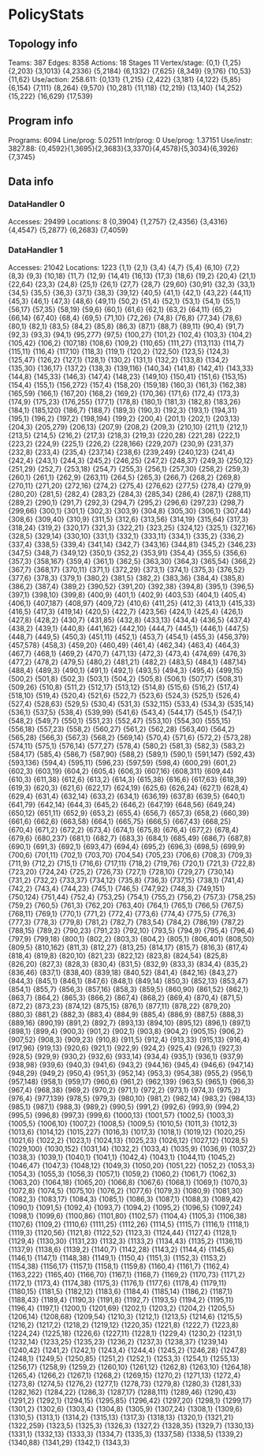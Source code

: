 # PolicyStats
## Topology info
Teams:		387
Edges:		8358
Actions:	18
Stages		11
Vertex/stage:	{0,1} {1,25} {2,203} {3,1013} {4,2336} {5,2184} {6,1332} {7,625} {8,349} {9,176} {10,53} {11,62} 
Use/action:	258.611: {0,131} {1,215} {2,422} {3,181} {4,122} {5,85} {6,154} {7,111} {8,264} {9,570} {10,281} {11,118} {12,219} {13,140} {14,252} {15,222} {16,629} {17,539} 

## Program info
Programs:	6094
Line/prog:	5.02511
Intr/prog:	0
Use/prog:	1.37151
Use/instr:	3827.88: {0,4592}{1,3695}{2,3683}{3,3370}{4,4578}{5,3034}{6,3926}{7,3745}

## Data info

### DataHandler 0
Accesses:	29499
Locations:	8
{0,3904} {1,2757} {2,4356} {3,4316} {4,4547} {5,2877} {6,2683} {7,4059} 

### DataHandler 1
Accesses:	21042
Locations:	1223
{1,1} {2,1} {3,4} {4,7} {5,4} {6,10} {7,2} {8,3} {9,3} {10,18} {11,7} {12,9} {14,41} {16,13} {17,3} {18,6} {19,2} {20,4} {21,1} {22,64} {23,3} {24,8} {25,1} {26,1} {27,7} {28,7} {29,60} {30,91} {32,3} {33,1} {34,5} {35,5} {36,3} {37,1} {38,3} {39,12} {40,5} {41,1} {42,1} {43,22} {44,11} {45,3} {46,1} {47,3} {48,6} {49,11} {50,2} {51,4} {52,1} {53,1} {54,1} {55,1} {56,17} {57,35} {58,19} {59,6} {60,1} {61,6} {62,1} {63,2} {64,11} {65,2} {66,14} {67,40} {68,4} {69,5} {71,10} {72,26} {74,8} {76,8} {77,34} {78,6} {80,1} {82,1} {83,5} {84,2} {85,8} {86,3} {87,1} {88,7} {89,11} {90,4} {91,7} {92,3} {93,3} {94,1} {95,277} {97,5} {100,27} {101,2} {102,4} {103,3} {104,2} {105,42} {106,2} {107,18} {108,6} {109,2} {110,65} {111,27} {113,113} {114,7} {115,11} {116,4} {117,10} {118,3} {119,1} {120,2} {122,50} {123,5} {124,3} {125,47} {126,2} {127,1} {128,1} {130,2} {131,1} {132,2} {133,8} {134,2} {135,30} {136,17} {137,2} {138,3} {139,116} {140,34} {141,8} {142,41} {143,33} {144,8} {145,33} {146,3} {147,4} {148,23} {149,10} {150,41} {151,6} {153,15} {154,4} {155,1} {156,272} {157,4} {158,20} {159,18} {160,3} {161,3} {162,38} {165,59} {166,1} {167,20} {168,2} {169,2} {170,36} {171,6} {172,4} {173,3} {174,9} {175,23} {176,255} {177,1} {178,8} {180,1} {181,3} {182,8} {183,26} {184,1} {185,120} {186,7} {188,7} {189,3} {190,3} {192,3} {193,1} {194,31} {195,1} {196,2} {197,2} {198,194} {199,2} {200,4} {201,1} {202,1} {203,13} {204,3} {205,279} {206,13} {207,9} {208,2} {209,3} {210,10} {211,1} {212,1} {213,5} {214,5} {216,2} {217,3} {218,3} {219,3} {220,28} {221,28} {222,1} {223,2} {224,9} {225,1} {226,2} {228,166} {229,207} {230,9} {231,37} {232,8} {233,4} {235,4} {237,14} {238,6} {239,249} {240,123} {241,4} {242,4} {243,1} {244,3} {245,2} {246,25} {247,2} {248,37} {249,3} {250,12} {251,29} {252,7} {253,18} {254,7} {255,3} {256,1} {257,30} {258,2} {259,3} {260,1} {261,1} {262,9} {263,11} {264,5} {265,3} {266,7} {268,2} {269,8} {270,11} {271,20} {272,16} {274,2} {275,4} {276,62} {277,5} {278,4} {279,9} {280,20} {281,5} {282,4} {283,2} {284,3} {285,34} {286,4} {287,1} {288,11} {289,2} {290,1} {291,7} {292,3} {294,7} {295,2} {296,6} {297,23} {298,7} {299,66} {300,1} {301,1} {302,3} {303,9} {304,8} {305,30} {306,1} {307,44} {308,6} {309,40} {310,9} {311,5} {312,6} {313,56} {314,19} {315,64} {317,3} {318,24} {319,2} {320,17} {321,3} {322,21} {323,25} {324,12} {325,1} {327,16} {328,5} {329,14} {330,10} {331,1} {332,1} {333,11} {334,1} {335,2} {336,2} {337,4} {338,5} {339,4} {341,14} {342,7} {343,16} {344,81} {345,2} {346,23} {347,5} {348,7} {349,12} {350,1} {352,2} {353,91} {354,4} {355,5} {356,6} {357,3} {358,167} {359,4} {361,1} {362,5} {363,30} {364,3} {365,54} {366,2} {367,7} {368,17} {370,11} {371,1} {372,29} {373,1} {374,1} {375,3} {376,52} {377,6} {378,3} {379,1} {380,2} {381,5} {382,2} {383,36} {384,4} {385,8} {386,2} {387,4} {389,2} {390,52} {391,20} {392,38} {394,8} {395,1} {396,5} {397,1} {398,10} {399,8} {400,9} {401,1} {402,9} {403,53} {404,1} {405,4} {406,1} {407,187} {408,97} {409,72} {410,6} {411,25} {412,3} {413,1} {415,33} {416,5} {417,3} {419,14} {420,5} {422,7} {423,56} {424,1} {425,4} {426,1} {427,8} {428,2} {430,7} {431,85} {432,8} {433,13} {434,4} {436,5} {437,4} {438,2} {439,1} {440,8} {441,162} {442,10} {444,7} {445,1} {446,1} {447,5} {448,7} {449,5} {450,3} {451,11} {452,1} {453,7} {454,1} {455,3} {456,379} {457,578} {458,3} {459,20} {460,49} {461,4} {462,34} {463,4} {464,3} {467,7} {468,1} {469,2} {470,7} {471,13} {472,3} {473,4} {474,69} {476,3} {477,2} {478,2} {479,5} {480,2} {481,21} {482,2} {483,5} {484,1} {487,14} {488,4} {489,3} {490,1} {491,1} {492,1} {493,5} {494,3} {495,4} {499,15} {500,2} {501,8} {502,3} {503,1} {504,2} {505,8} {506,1} {507,17} {508,31} {509,26} {510,8} {511,2} {512,17} {513,12} {514,8} {515,6} {516,2} {517,4} {518,10} {519,4} {520,4} {521,6} {522,7} {523,6} {524,3} {525,1} {526,4} {527,4} {528,63} {529,5} {530,4} {531,3} {532,115} {533,4} {534,3} {535,14} {536,1} {537,5} {538,4} {539,99} {541,6} {543,4} {544,17} {545,1} {547,1} {548,2} {549,7} {550,1} {551,23} {552,47} {553,10} {554,30} {555,15} {556,18} {557,23} {558,2} {560,27} {561,2} {562,28} {563,40} {564,2} {565,28} {566,3} {567,3} {568,2} {569,14} {570,4} {571,6} {572,2} {573,28} {574,11} {575,1} {576,14} {577,27} {578,4} {580,2} {581,3} {582,3} {583,2} {584,17} {585,4} {586,7} {587,90} {588,2} {589,1} {590,1} {591,147} {592,43} {593,136} {594,4} {595,11} {596,23} {597,59} {598,4} {600,29} {601,2} {602,3} {603,19} {604,2} {605,4} {606,3} {607,16} {608,311} {609,44} {610,3} {611,38} {612,6} {613,2} {614,3} {615,38} {616,6} {617,63} {618,39} {619,3} {620,3} {621,6} {622,17} {624,19} {625,6} {626,24} {627,1} {628,4} {629,4} {631,4} {632,14} {633,2} {634,1} {636,19} {637,8} {639,5} {640,1} {641,79} {642,14} {644,3} {645,2} {646,2} {647,19} {648,56} {649,24} {650,12} {651,11} {652,9} {653,2} {655,4} {656,7} {657,3} {658,2} {660,39} {661,6} {662,6} {663,58} {664,1} {665,75} {666,5} {667,43} {668,25} {670,4} {671,2} {672,2} {673,4} {674,1} {675,8} {676,4} {677,2} {678,4} {679,6} {680,237} {681,1} {682,7} {683,3} {684,1} {685,49} {686,7} {687,8} {690,1} {691,3} {692,1} {693,47} {694,4} {695,2} {696,3} {698,5} {699,9} {700,6} {701,11} {702,1} {703,70} {704,54} {705,23} {706,6} {708,3} {709,3} {711,9} {712,2} {715,1} {716,6} {717,11} {718,2} {719,76} {720,1} {721,3} {722,8} {723,20} {724,24} {725,2} {726,73} {727,1} {728,10} {729,27} {730,14} {731,2} {732,2} {733,37} {734,12} {735,8} {736,3} {737,15} {738,1} {741,4} {742,2} {743,4} {744,23} {745,1} {746,5} {747,92} {748,3} {749,151} {750,124} {751,44} {752,4} {753,25} {754,1} {755,2} {756,2} {757,3} {758,25} {759,2} {760,5} {761,3} {762,20} {763,40} {764,1} {765,1} {766,5} {767,5} {768,11} {769,1} {770,1} {771,2} {772,4} {773,6} {774,4} {775,5} {776,3} {777,3} {778,3} {779,8} {781,2} {782,7} {783,54} {784,2} {786,19} {787,2} {788,15} {789,2} {790,23} {791,23} {792,10} {793,5} {794,9} {795,4} {796,4} {797,9} {799,18} {800,1} {802,2} {803,3} {804,2} {805,1} {806,401} {808,50} {809,5} {810,162} {811,3} {812,27} {813,25} {814,17} {815,7} {816,3} {817,4} {818,4} {819,8} {820,10} {821,23} {822,12} {823,8} {824,54} {825,8} {826,20} {827,3} {828,3} {830,4} {831,5} {832,9} {833,3} {834,4} {835,2} {836,46} {837,1} {838,40} {839,18} {840,52} {841,4} {842,16} {843,27} {844,3} {845,1} {846,1} {847,6} {848,1} {849,14} {850,3} {852,13} {853,47} {854,1} {855,7} {856,3} {857,16} {858,3} {859,5} {860,90} {861,52} {862,1} {863,7} {864,2} {865,3} {866,2} {867,4} {868,2} {869,4} {870,4} {871,5} {872,2} {873,23} {874,12} {875,15} {876,1} {877,11} {878,22} {879,20} {880,3} {881,2} {882,3} {883,4} {884,9} {885,4} {886,9} {887,5} {888,3} {889,16} {890,19} {891,2} {892,7} {893,13} {894,10} {895,12} {896,1} {897,1} {898,1} {899,4} {900,3} {901,2} {902,1} {903,8} {904,2} {905,15} {906,2} {907,52} {908,3} {909,23} {910,8} {911,5} {912,4} {913,33} {915,13} {916,4} {917,96} {919,13} {920,6} {921,1} {922,9} {924,2} {925,4} {926,1} {927,3} {928,5} {929,9} {930,2} {932,6} {933,14} {934,4} {935,1} {936,1} {937,9} {938,98} {939,6} {940,3} {941,6} {943,2} {944,16} {945,4} {946,6} {947,14} {948,29} {949,2} {950,4} {951,3} {952,14} {953,3} {954,38} {955,2} {956,1} {957,148} {958,1} {959,17} {960,6} {961,2} {962,139} {963,5} {965,1} {966,3} {967,4} {968,38} {969,2} {970,2} {971,1} {972,2} {973,1} {974,3} {975,2} {976,4} {977,139} {978,5} {979,3} {980,10} {981,2} {982,14} {983,2} {984,13} {985,1} {987,1} {988,3} {989,2} {990,5} {991,2} {992,6} {993,9} {994,2} {995,5} {996,8} {997,3} {999,6} {1000,13} {1001,57} {1002,5} {1003,3} {1005,5} {1006,10} {1007,2} {1008,5} {1009,5} {1010,5} {1011,3} {1012,3} {1013,6} {1014,12} {1015,227} {1016,3} {1017,3} {1018,1} {1019,12} {1020,25} {1021,6} {1022,2} {1023,1} {1024,13} {1025,23} {1026,12} {1027,12} {1028,5} {1029,100} {1030,152} {1031,14} {1032,2} {1033,4} {1035,9} {1036,9} {1037,2} {1038,3} {1039,1} {1040,1} {1041,1} {1042,4} {1043,1} {1044,11} {1045,2} {1046,47} {1047,3} {1048,12} {1049,3} {1050,20} {1051,22} {1052,2} {1053,3} {1054,3} {1055,3} {1056,3} {1057,1} {1059,2} {1060,2} {1061,7} {1062,3} {1063,20} {1064,18} {1065,20} {1066,8} {1067,6} {1068,1} {1069,1} {1070,3} {1072,8} {1074,5} {1075,10} {1076,2} {1077,6} {1079,3} {1080,9} {1081,30} {1082,3} {1083,17} {1084,3} {1085,1} {1086,3} {1087,1} {1088,3} {1089,42} {1090,1} {1091,5} {1092,4} {1093,7} {1094,2} {1095,2} {1096,5} {1097,24} {1098,1} {1099,6} {1100,86} {1101,80} {1102,57} {1104,4} {1105,3} {1106,38} {1107,6} {1109,2} {1110,6} {1111,25} {1112,26} {1114,5} {1115,7} {1116,1} {1118,1} {1119,3} {1120,56} {1121,8} {1122,52} {1123,3} {1124,44} {1127,4} {1128,1} {1129,4} {1130,30} {1131,23} {1132,3} {1133,2} {1134,43} {1135,2} {1136,11} {1137,9} {1138,6} {1139,2} {1140,7} {1142,28} {1143,2} {1144,4} {1145,6} {1146,1} {1147,1} {1148,38} {1149,1} {1150,4} {1151,3} {1152,3} {1153,2} {1154,38} {1156,17} {1157,1} {1158,1} {1159,8} {1160,4} {1161,7} {1162,4} {1163,222} {1165,40} {1166,70} {1167,1} {1168,7} {1169,2} {1170,73} {1171,2} {1172,1} {1173,4} {1174,38} {1175,3} {1176,1} {1177,6} {1178,4} {1179,11} {1180,15} {1181,5} {1182,12} {1183,6} {1184,4} {1185,14} {1186,2} {1187,1} {1188,43} {1189,4} {1190,3} {1191,8} {1192,7} {1193,5} {1194,2} {1195,11} {1196,4} {1197,1} {1200,1} {1201,69} {1202,1} {1203,2} {1204,2} {1205,5} {1206,14} {1208,68} {1209,54} {1210,3} {1212,1} {1213,5} {1214,6} {1215,5} {1216,2} {1217,2} {1218,2} {1219,12} {1220,35} {1221,8} {1222,7} {1223,8} {1224,24} {1225,18} {1226,6} {1227,11} {1228,1} {1229,4} {1230,2} {1231,1} {1232,14} {1233,25} {1235,23} {1236,2} {1237,3} {1238,37} {1239,14} {1240,42} {1241,2} {1242,1} {1243,4} {1244,4} {1245,2} {1246,28} {1247,8} {1248,1} {1249,5} {1250,85} {1251,2} {1252,1} {1253,3} {1254,1} {1255,13} {1256,17} {1258,9} {1259,2} {1260,10} {1261,12} {1262,8} {1263,10} {1264,18} {1265,4} {1266,2} {1267,1} {1268,2} {1269,15} {1270,2} {1271,13} {1272,4} {1273,8} {1274,5} {1276,2} {1277,1} {1278,73} {1279,8} {1280,3} {1281,33} {1282,162} {1284,22} {1286,3} {1287,17} {1288,111} {1289,46} {1290,43} {1291,2} {1292,1} {1294,15} {1295,85} {1296,42} {1297,20} {1298,1} {1299,17} {1301,2} {1302,6} {1303,4} {1304,8} {1305,9} {1307,24} {1308,1} {1309,6} {1310,5} {1313,1} {1314,2} {1315,13} {1317,3} {1318,13} {1320,1} {1321,21} {1322,259} {1323,5} {1325,3} {1326,3} {1327,2} {1328,35} {1329,7} {1330,13} {1331,1} {1332,13} {1333,3} {1334,7} {1335,3} {1337,58} {1338,5} {1339,2} {1340,88} {1341,29} {1342,1} {1343,3} 